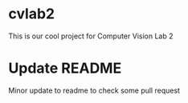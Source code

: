 # cvlab2
This is our cool project for Computer Vision Lab 2

# Update README
Minor update to readme to check some pull request
